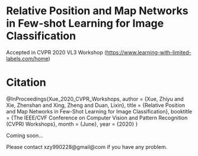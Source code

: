# Relative Position and Map Networks in Few-shot Learning for Image Classification
Accepted in CVPR 2020 VL3 Workshop (https://www.learning-with-limited-labels.com/home)

# Citation

@InProceedings{Xue_2020_CVPR_Workshops,
author = {Xue, Zhiyu and Xie, Zhenshan and Xing, Zheng and Duan, Lixin},
title = {Relative Position and Map Networks in Few-Shot Learning for Image Classification},
booktitle = {The IEEE/CVF Conference on Computer Vision and Pattern Recognition (CVPR) Workshops},
month = {June},
year = {2020}
}

Coming soon...

Please contact xzy990228@gmail@com if you have any problem.

